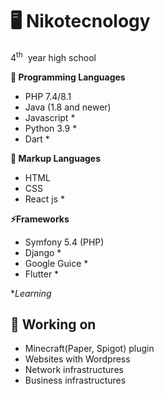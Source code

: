 # 🖥️ Nikotecnology

4<sup>th</sup> &nbsp;year high school

**🌱 Programming Languages**
 - PHP 7.4/8.1
 - Java (1.8 and newer)
 - Javascript *
 - Python 3.9 *
 - Dart *
 
**🌅 Markup Languages**
 - HTML
 - CSS
 - React js *
 
**⚡Frameworks**
 - Symfony 5.4 (PHP)
 - Django *
 - Google Guice *
 - Flutter *


**Learning*

## 🔭 Working on
-	Minecraft(Paper, Spigot) plugin
-	Websites with Wordpress
-	Network infrastructures
-	Business infrastructures
